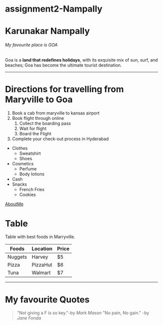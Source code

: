 # assignment2-Nampally
# Karunakar Nampally
###### My favourite place is GOA
Goa is a **land that redefines holidays**, with its exquisite mix of sun, surf, and beaches; Goa has become the ultimate tourist destination. 

-----
# Directions for travelling from Maryville to Goa
1. Book a cab from maryville to kansas airport
2. Book flight through online
   1. Collect the boarding pass
   2. Wait for flight 
   3. Board the Flight
3. Complete your check-out process in Hyderabad

* Clothes
  * Sweatshirt
  * Shoes
* Cosmetics
  * Perfume
  * Body lotions
* Cash
* Snacks
  * French Fries
  * Cookies

[AboutMe](https://github.com/karna1244/assignment2-Nampally/blob/main/AboutMe.md)

# Table

Table with best foods in Marryville.

| Foods  |   Location    | Price |
|   ---  |   ---         |  ---  |
| Nuggets|   Harvey      |  $5   |
| Pizza  |   PizzaHut    |  $6   |
| Tuna   |   Walmart     |  $7   |

-----
# My favourite Quotes
>"Not giving a F is so key."-by 
*Mark Mason*
> "No pain, No gain." -by
*Jane Fonda*


